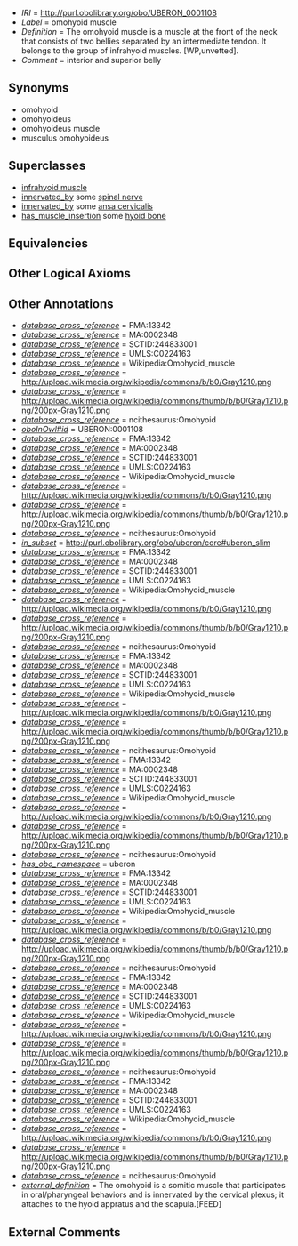  * *IRI* = http://purl.obolibrary.org/obo/UBERON_0001108
 * *Label* = omohyoid muscle
 * *Definition* = The omohyoid muscle is a muscle at the front of the neck that consists of two bellies separated by an intermediate tendon. It belongs to the group of infrahyoid muscles. [WP,unvetted].
 * *Comment* = interior and superior belly

## Synonyms

 * omohyoid
 * omohyoideus
 * omohyoideus muscle
 * musculus omohyoideus

## Superclasses

 * [infrahyoid muscle](../../UBERON/23/UBERON_0008523.md)
 * [innervated_by](../../RO/05/RO_0002005.md) some [spinal nerve](../../UBERON/80/UBERON_0001780.md)
 * [innervated_by](../../RO/05/RO_0002005.md) some [ansa cervicalis](../../UBERON/30/UBERON_0005430.md)
 * [has_muscle_insertion](../../RO/73/RO_0002373.md) some [hyoid bone](../../UBERON/85/UBERON_0001685.md)

## Equivalencies


## Other Logical Axioms


## Other Annotations

 * *[database_cross_reference](../../ef/oboInOwl#hasDbXref.md)* = FMA:13342
 * *[database_cross_reference](../../ef/oboInOwl#hasDbXref.md)* = MA:0002348
 * *[database_cross_reference](../../ef/oboInOwl#hasDbXref.md)* = SCTID:244833001
 * *[database_cross_reference](../../ef/oboInOwl#hasDbXref.md)* = UMLS:C0224163
 * *[database_cross_reference](../../ef/oboInOwl#hasDbXref.md)* = Wikipedia:Omohyoid_muscle
 * *[database_cross_reference](../../ef/oboInOwl#hasDbXref.md)* = http://upload.wikimedia.org/wikipedia/commons/b/b0/Gray1210.png
 * *[database_cross_reference](../../ef/oboInOwl#hasDbXref.md)* = http://upload.wikimedia.org/wikipedia/commons/thumb/b/b0/Gray1210.png/200px-Gray1210.png
 * *[database_cross_reference](../../ef/oboInOwl#hasDbXref.md)* = ncithesaurus:Omohyoid
 * *[oboInOwl#id](../../id/oboInOwl#id.md)* = UBERON:0001108
 * *[database_cross_reference](../../ef/oboInOwl#hasDbXref.md)* = FMA:13342
 * *[database_cross_reference](../../ef/oboInOwl#hasDbXref.md)* = MA:0002348
 * *[database_cross_reference](../../ef/oboInOwl#hasDbXref.md)* = SCTID:244833001
 * *[database_cross_reference](../../ef/oboInOwl#hasDbXref.md)* = UMLS:C0224163
 * *[database_cross_reference](../../ef/oboInOwl#hasDbXref.md)* = Wikipedia:Omohyoid_muscle
 * *[database_cross_reference](../../ef/oboInOwl#hasDbXref.md)* = http://upload.wikimedia.org/wikipedia/commons/b/b0/Gray1210.png
 * *[database_cross_reference](../../ef/oboInOwl#hasDbXref.md)* = http://upload.wikimedia.org/wikipedia/commons/thumb/b/b0/Gray1210.png/200px-Gray1210.png
 * *[database_cross_reference](../../ef/oboInOwl#hasDbXref.md)* = ncithesaurus:Omohyoid
 * *[in_subset](../../et/oboInOwl#inSubset.md)* = http://purl.obolibrary.org/obo/uberon/core#uberon_slim
 * *[database_cross_reference](../../ef/oboInOwl#hasDbXref.md)* = FMA:13342
 * *[database_cross_reference](../../ef/oboInOwl#hasDbXref.md)* = MA:0002348
 * *[database_cross_reference](../../ef/oboInOwl#hasDbXref.md)* = SCTID:244833001
 * *[database_cross_reference](../../ef/oboInOwl#hasDbXref.md)* = UMLS:C0224163
 * *[database_cross_reference](../../ef/oboInOwl#hasDbXref.md)* = Wikipedia:Omohyoid_muscle
 * *[database_cross_reference](../../ef/oboInOwl#hasDbXref.md)* = http://upload.wikimedia.org/wikipedia/commons/b/b0/Gray1210.png
 * *[database_cross_reference](../../ef/oboInOwl#hasDbXref.md)* = http://upload.wikimedia.org/wikipedia/commons/thumb/b/b0/Gray1210.png/200px-Gray1210.png
 * *[database_cross_reference](../../ef/oboInOwl#hasDbXref.md)* = ncithesaurus:Omohyoid
 * *[database_cross_reference](../../ef/oboInOwl#hasDbXref.md)* = FMA:13342
 * *[database_cross_reference](../../ef/oboInOwl#hasDbXref.md)* = MA:0002348
 * *[database_cross_reference](../../ef/oboInOwl#hasDbXref.md)* = SCTID:244833001
 * *[database_cross_reference](../../ef/oboInOwl#hasDbXref.md)* = UMLS:C0224163
 * *[database_cross_reference](../../ef/oboInOwl#hasDbXref.md)* = Wikipedia:Omohyoid_muscle
 * *[database_cross_reference](../../ef/oboInOwl#hasDbXref.md)* = http://upload.wikimedia.org/wikipedia/commons/b/b0/Gray1210.png
 * *[database_cross_reference](../../ef/oboInOwl#hasDbXref.md)* = http://upload.wikimedia.org/wikipedia/commons/thumb/b/b0/Gray1210.png/200px-Gray1210.png
 * *[database_cross_reference](../../ef/oboInOwl#hasDbXref.md)* = ncithesaurus:Omohyoid
 * *[database_cross_reference](../../ef/oboInOwl#hasDbXref.md)* = FMA:13342
 * *[database_cross_reference](../../ef/oboInOwl#hasDbXref.md)* = MA:0002348
 * *[database_cross_reference](../../ef/oboInOwl#hasDbXref.md)* = SCTID:244833001
 * *[database_cross_reference](../../ef/oboInOwl#hasDbXref.md)* = UMLS:C0224163
 * *[database_cross_reference](../../ef/oboInOwl#hasDbXref.md)* = Wikipedia:Omohyoid_muscle
 * *[database_cross_reference](../../ef/oboInOwl#hasDbXref.md)* = http://upload.wikimedia.org/wikipedia/commons/b/b0/Gray1210.png
 * *[database_cross_reference](../../ef/oboInOwl#hasDbXref.md)* = http://upload.wikimedia.org/wikipedia/commons/thumb/b/b0/Gray1210.png/200px-Gray1210.png
 * *[database_cross_reference](../../ef/oboInOwl#hasDbXref.md)* = ncithesaurus:Omohyoid
 * *[has_obo_namespace](../../ce/oboInOwl#hasOBONamespace.md)* = uberon
 * *[database_cross_reference](../../ef/oboInOwl#hasDbXref.md)* = FMA:13342
 * *[database_cross_reference](../../ef/oboInOwl#hasDbXref.md)* = MA:0002348
 * *[database_cross_reference](../../ef/oboInOwl#hasDbXref.md)* = SCTID:244833001
 * *[database_cross_reference](../../ef/oboInOwl#hasDbXref.md)* = UMLS:C0224163
 * *[database_cross_reference](../../ef/oboInOwl#hasDbXref.md)* = Wikipedia:Omohyoid_muscle
 * *[database_cross_reference](../../ef/oboInOwl#hasDbXref.md)* = http://upload.wikimedia.org/wikipedia/commons/b/b0/Gray1210.png
 * *[database_cross_reference](../../ef/oboInOwl#hasDbXref.md)* = http://upload.wikimedia.org/wikipedia/commons/thumb/b/b0/Gray1210.png/200px-Gray1210.png
 * *[database_cross_reference](../../ef/oboInOwl#hasDbXref.md)* = ncithesaurus:Omohyoid
 * *[database_cross_reference](../../ef/oboInOwl#hasDbXref.md)* = FMA:13342
 * *[database_cross_reference](../../ef/oboInOwl#hasDbXref.md)* = MA:0002348
 * *[database_cross_reference](../../ef/oboInOwl#hasDbXref.md)* = SCTID:244833001
 * *[database_cross_reference](../../ef/oboInOwl#hasDbXref.md)* = UMLS:C0224163
 * *[database_cross_reference](../../ef/oboInOwl#hasDbXref.md)* = Wikipedia:Omohyoid_muscle
 * *[database_cross_reference](../../ef/oboInOwl#hasDbXref.md)* = http://upload.wikimedia.org/wikipedia/commons/b/b0/Gray1210.png
 * *[database_cross_reference](../../ef/oboInOwl#hasDbXref.md)* = http://upload.wikimedia.org/wikipedia/commons/thumb/b/b0/Gray1210.png/200px-Gray1210.png
 * *[database_cross_reference](../../ef/oboInOwl#hasDbXref.md)* = ncithesaurus:Omohyoid
 * *[database_cross_reference](../../ef/oboInOwl#hasDbXref.md)* = FMA:13342
 * *[database_cross_reference](../../ef/oboInOwl#hasDbXref.md)* = MA:0002348
 * *[database_cross_reference](../../ef/oboInOwl#hasDbXref.md)* = SCTID:244833001
 * *[database_cross_reference](../../ef/oboInOwl#hasDbXref.md)* = UMLS:C0224163
 * *[database_cross_reference](../../ef/oboInOwl#hasDbXref.md)* = Wikipedia:Omohyoid_muscle
 * *[database_cross_reference](../../ef/oboInOwl#hasDbXref.md)* = http://upload.wikimedia.org/wikipedia/commons/b/b0/Gray1210.png
 * *[database_cross_reference](../../ef/oboInOwl#hasDbXref.md)* = http://upload.wikimedia.org/wikipedia/commons/thumb/b/b0/Gray1210.png/200px-Gray1210.png
 * *[database_cross_reference](../../ef/oboInOwl#hasDbXref.md)* = ncithesaurus:Omohyoid
 * *[external_definition](../../UBPROP/01/UBPROP_0000001.md)* = The omohyoid is a somitic muscle that participates in oral/pharyngeal behaviors and is innervated by the cervical plexus; it attaches to the hyoid appratus and the scapula.[FEED]

## External Comments

